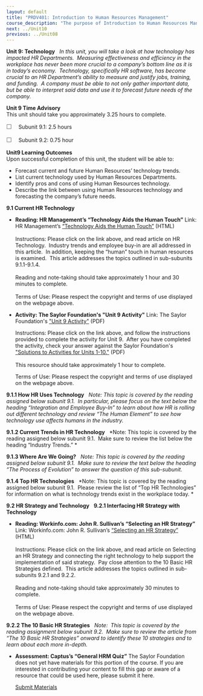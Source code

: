 ```yaml
---
layout: default
title: "PRDV401: Introduction to Human Resources Management"
course_description: "The purpose of Introduction to Human Resources Management is to provide a general overview of the concepts and applications of the many parts of Human Resources (HR). This course is for the entry level HR Generalist who wants to explore how the interdependence of the major topics in HR are created and implemented."
next: ../Unit10
previous: ../Unit08
---
```

**Unit 9: Technology** <span id="9"></span> 
*In this unit, you will take a look at how technology has impacted HR
Departments.  Measuring effectiveness and efficiency in the workplace
has never been more crucial to a company’s bottom line as it is in
today’s economy.  Technology, specifically HR software, has become
crucial to an HR Department’s ability to measure and justify jobs,
training, and funding.  A company must be able to not only gather
important data, but be able to interpret said data and use it to
forecast future needs of the company.*

**Unit 9 Time Advisory**  
This unit should take you approximately 3.25 hours to complete.  
  
 <span
style="color: rgb(85, 85, 85); font-family: 'Myriad Pro', 'Gill Sans', 'Gill Sans MT', Calibri, sans-serif; font-size: 16px; line-height: 21px; text-align: left; -webkit-text-size-adjust: none; ">☐
   </span>Subunit 9.1: 2.5 hours  
  
 <span
style="color: rgb(85, 85, 85); font-family: 'Myriad Pro', 'Gill Sans', 'Gill Sans MT', Calibri, sans-serif; font-size: 16px; line-height: 21px; text-align: left; -webkit-text-size-adjust: none; ">☐
   </span>Subunit 9.2: 0.75 hour

**Unit9 Learning Outcomes**  
Upon successful completion of this unit, the student will be able to:  
  
-   Forecast current and future Human Resources’ technology trends.
-   List current technology used by Human Resources Departments.
-   Identify pros and cons of using Human Resources technology.
-   Describe the link between using Human Resources technology and
    forecasting the company’s future needs.

**9.1 Current HR Technology** <span id="9.1"></span> 
-   **Reading: HR Management’s “Technology Aids the Human Touch”**
    Link: HR Management’s [“Technology Aids the Human
    Touch”](http://web.archive.org/web/20120418213729/http://www.hrmreport.com/article/Technology-aids-the-human-touch)
    (HTML)  
        
     Instructions: Please click on the link above, and read article on
    HR Technology.  Industry trends and employee buy-in are all
    addressed in this article.  In addition, keeping the “human” touch
    in human resources is examined.  This article addresses the topics
    outlined in sub-subunits 9.1.1-9.1.4.  
        
     Reading and note-taking should take approximately 1 hour and 30
    minutes to complete.  
        
     Terms of Use: Please respect the copyright and terms of use
    displayed on the webpage above.

-   **Activity: The Saylor Foundation's "Unit 9 Activity"**
    Link: The Saylor Foundation's ["Unit 9
    Activity"](https://resources.saylor.org/archived/wp-content/uploads/2012/06/PRDV401-HR101-Units-1-10-Activities.pdf) (PDF)  
      
     Instructions: Please click on the link above, and follow the
    instructions provided to complete the activity for Unit 9.  After
    you have completed the activity, check your answer against the
    Saylor Foundation's ["Solutions to Activities for Units
    1-10."](https://resources.saylor.org/archived/wp-content/uploads/2012/06/PRDV401-HR101-Units-1-10-Activities-Answer-Key.pdf) (PDF)  
        
     This resource should take approximately 1 hour to complete.  
      
     Terms of Use: Please respect the copyright and terms of use
    displayed on the webpage above. 

**9.1.1 How HR Uses Technology** <span id="9.1.1"></span> 
*Note: This topic is covered by the reading assigned below subunit 9.1. 
In particular, please focus on the text below the heading “Integration
and Employee Buy-In” to learn about how HR is rolling out different
technology and review “The Human Element” to see how technology use
affects humans in the industry.*

**9.1.2 Current Trends in HR Technology** <span id="9.1.2"></span> 
*Note: This topic is covered by the reading assigned below subunit 9.1. 
Make sure to review the list below the heading “Industry Trends.” *

**9.1.3 Where Are We Going?** <span id="9.1.3"></span> 
*Note: This topic is covered by the reading assigned below subunit 9.1. 
Make sure to review the text below the heading “The Process of
Evolution” to answer the question of this sub-subunit.*

**9.1.4 Top HR Technologies** <span id="9.1.4"></span> 
*Note: This topic is covered by the reading assigned below subunit 9.1. 
Please review the list of “Top HR Technologies” for information on what
is technology trends exist in the workplace today. *

**9.2 HR Strategy and Technology** <span id="9.2"></span> 
**9.2.1 Interfacing HR Strategy with Technology** <span
id="9.2.1"></span> 
-   **Reading: Workinfo.com: John R. Sullivan’s “Selecting an HR
    Strategy”**
    Link: Workinfo.com: John R. Sullivan’s [“Selecting an HR
    Strategy”](http://www.workinfo.com/free/downloads/138.htm) (HTML)  
        
     Instructions: Please click on the link above, and read article on
    Selecting an HR Strategy and connecting the right technology to help
    support the implementation of said strategy.  Pay close attention to
    the 10 Basic HR Strategies defined.  This article addresses the
    topics outlined in sub-subunits 9.2.1 and 9.2.2.  
        
     Reading and note-taking should take approximately 30 minutes to
    complete.  
        
     Terms of Use: Please respect the copyright and terms of use
    displayed on the webpage above.

**9.2.2 The 10 Basic HR Strategies** <span id="9.2.2"></span> 
*Note:  This topic is covered by the reading assignment below subunit
9.2.  Make sure to review the article from “The 10 Basic HR Strategies”
onward to identify these 10 strategies and to learn about each more
in-depth.*

-   **Assessment: Captus’s “General HRM Quiz”**
    The Saylor Foundation does not yet have materials for this portion
    of the course. If you are interested in contributing your content to
    fill this gap or aware of a resource that could be used here, please
    submit it here.

    [Submit Materials](/contribute/)


